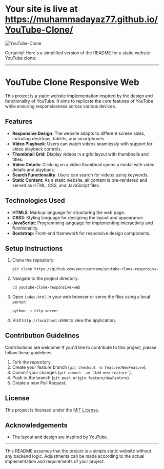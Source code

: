 # Your site is live at https://muhammadayaz77.github.io/YouTube-Clone/ <br>

![YouTube-Clone](https://github.com/muhammadayaz77/YouTube-Clone/assets/147421733/21114d1f-a91a-4daa-8edd-d13e5e67c96f)

Certainly! Here's a simplified version of the README for a static website YouTube clone:

---

# YouTube Clone Responsive Web

This project is a static website implementation inspired by the design and functionality of YouTube. It aims to replicate the core features of YouTube while ensuring responsiveness across various devices.

## Features

- **Responsive Design**: The website adapts to different screen sizes, including desktops, tablets, and smartphones.
- **Video Playback**: Users can watch videos seamlessly with support for video playback controls.
- **Thumbnail Grid**: Display videos in a grid layout with thumbnails and titles.
- **Video Details**: Clicking on a video thumbnail opens a modal with video details and playback.
- **Search Functionality**: Users can search for videos using keywords.
- **Static Content**: As a static website, all content is pre-rendered and served as HTML, CSS, and JavaScript files.

## Technologies Used

- **HTML5**: Markup language for structuring the web page.
- **CSS3**: Styling language for designing the layout and appearance.
- **JavaScript**: Programming language for implementing interactivity and functionality.
- **Bootstrap**: Front-end framework for responsive design components.

## Setup Instructions

1. Clone the repository:

   ```bash
   git clone https://github.com/yourusername/youtube-clone-responsive-web.git
   ```

2. Navigate to the project directory:

   ```bash
   cd youtube-clone-responsive-web
   ```

3. Open `index.html` in your web browser or serve the files using a local server:

   ```bash
   python -m http.server
   ```

4. Visit `http://localhost:8000` to view the application.

## Contribution Guidelines

Contributions are welcome! If you'd like to contribute to this project, please follow these guidelines:

1. Fork the repository.
2. Create your feature branch (`git checkout -b feature/NewFeature`).
3. Commit your changes (`git commit -am 'Add new feature'`).
4. Push to the branch (`git push origin feature/NewFeature`).
5. Create a new Pull Request.

## License

This project is licensed under the [MIT License](LICENSE).

## Acknowledgements

- The layout and design are inspired by YouTube.

---

This README assumes that the project is a simple static website without any backend logic. Adjustments can be made according to the actual implementation and requirements of your project.
